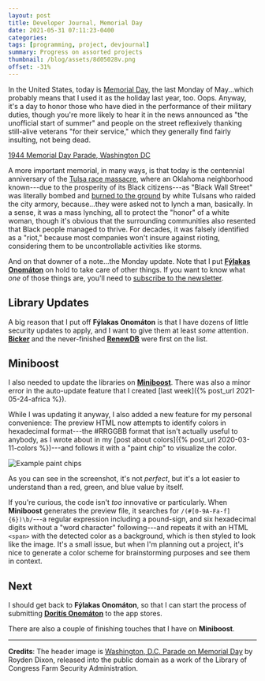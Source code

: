 ```yaml
---
layout: post
title: Developer Journal, Memorial Day
date: 2021-05-31 07:11:23-0400
categories:
tags: [programming, project, devjournal]
summary: Progress on assorted projects
thumbnail: /blog/assets/8d05028v.png
offset: -31%
---
```


In the United States, today is [Memorial Day](https://en.wikipedia.org/wiki/Memorial_Day), the last Monday of May...which probably means that I used it as the holiday last year, too.  Oops.  Anyway, it's a day to honor those who have died in the performance of their military duties, though you're more likely to hear it in the news announced as "the unofficial start of summer" and people on the street reflexively thanking still-alive veterans "for their service," which they generally find fairly insulting, not being dead.

[1944 Memorial Day Parade, Washington DC](/blog/assets/8d05028v.png "1944 Memorial Day Parade, Washington DC")

A more important memorial, in many ways, is that today is the centennial anniversary of the [Tulsa race massacre](https://en.wikipedia.org/wiki/Tulsa_race_massacre), where an Oklahoma neighborhood known---due to the prosperity of its Black citizens---as "Black Wall Street" was literally bombed and [burned to the ground](https://publicdomainreview.org/essay/photographing-the-tulsa-massacre-of-1921) by white Tulsans who raided the city armory, because...they were asked not to lynch a man, basically.  In a sense, it was a mass lynching, all to protect the "honor" of a white woman, though it's obvious that the surrounding communities also resented that Black people managed to thrive.  For decades, it was falsely identified as a "riot," because most companies won't insure against rioting, considering them to be uncontrollable activities like storms.

And on that downer of a note...the Monday update.  Note that I put [**Fýlakas Onomáton**](https://github.com/jcolag/fylakas-onomaton) on hold to take care of other things.  If you want to know what *one* of those things are, you'll need to [subscribe to the newsletter](https://entropy-arbitrage.mailchimpsites.com/).

## Library Updates

A big reason that I put off **Fýlakas Onomáton** is that I have dozens of little security updates to apply, and I want to give them at least *some* attention.  [**Bicker**](https://github.com/jcolag/Bicker) and the never-finished [**RenewDB**](https://github.com/jcolag/RenewDB) were first on the list.

## Miniboost

I also needed to update the libraries on [**Miniboost**](https://github.com/jcolag/Miniboost).  There was also a minor error in the auto-update feature that I created [last week]({% post_url 2021-05-24-africa %}).

While I was updating it anyway, I also added a new feature for my personal convenience:  The preview HTML now attempts to identify colors in hexadecimal format---the #RRGGBB format that isn't actually useful to anybody, as I wrote about in my [post about colors]({% post_url 2020-03-11-colors %})---and follows it with a "paint chip" to visualize the color.

![Example paint chips](/blog/assets/miniboost-paintchip.png "Example paint chips")

As you can see in the screenshot, it's not *perfect*, but it's a lot easier to understand than a red, green, and blue value by itself.

If you're curious, the code isn't *too* innovative or particularly.  When **Miniboost** generates the preview file, it searches for `/(#[0-9A-Fa-f]{6})\b/`---a regular expression including a pound-sign, and six hexadecimal digits without a "word character" following---and repeats it with an HTML `<span>` with the detected color as a background, which is then styled to look like the image.  It's a small issue, but when I'm planning out a project, it's nice to generate a color scheme for brainstorming purposes and see them in context.

## Next

I should get back to **Fýlakas Onomáton**, so that I can start the process of submitting [**Doritís Onomáton**](https://github.com/jcolag/doritis-onomaton) to the app stores.

There are also a couple of finishing touches that I have on **Miniboost**.

* * *

**Credits**:  The header image is [Washington, D.C. Parade on Memorial Day](https://www.loc.gov/resource/fsa.8d05028/) by Royden Dixon, released into the public domain as a work of the Library of Congress Farm Security Administration.

